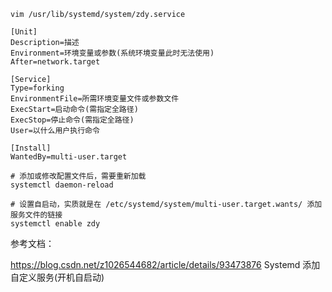 ```
vim /usr/lib/systemd/system/zdy.service
 
[Unit]
Description=描述
Environment=环境变量或参数(系统环境变量此时无法使用)
After=network.target
 
[Service]
Type=forking
EnvironmentFile=所需环境变量文件或参数文件
ExecStart=启动命令(需指定全路径)
ExecStop=停止命令(需指定全路径)
User=以什么用户执行命令
 
[Install]
WantedBy=multi-user.target
```

```
# 添加或修改配置文件后，需要重新加载
systemctl daemon-reload
 
# 设置自启动，实质就是在 /etc/systemd/system/multi-user.target.wants/ 添加服务文件的链接
systemctl enable zdy
```
参考文档：

https://blog.csdn.net/z1026544682/article/details/93473876  Systemd 添加自定义服务(开机自启动)
